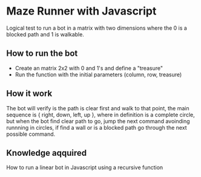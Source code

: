 # Maze Runner with Javascript
Logical test to run a bot in a matrix with two dimensions where the 0 is a blocked path and 1 is walkable.

## How to run the bot
* Create an matrix 2x2 with 0 and 1's and define a "treasure"
* Run the function with the initial parameters (column, row, treasure)

## How it work
The bot will verify is the path is clear first and walk to that point, the main sequence is { right, down, left, up },
where in definition is a complete circle, but when the bot find clear path to go,
jump the next command avoinding runnning in circles, if find a wall or is a blocked path go through the next possible command.

## Knowledge aqquired
How to run a linear bot in Javascript using a recursive function
